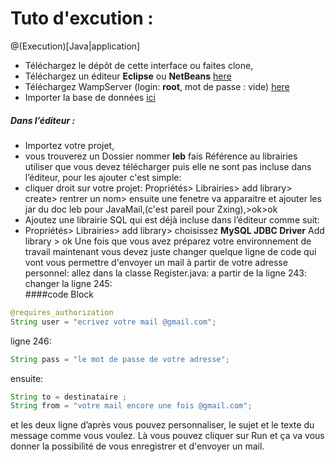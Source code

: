 # Tuto d'excution :
@(Execution)[Java|application]

- Téléchargez le dépôt de cette interface ou faites clone, 
- Téléchargez un éditeur  **Eclipse** ou **NetBeans** [here](https://www.clubic.com/telecharger-fiche429613-netbeans-1.html)
- Téléchargez WampServer (login: **root**, mot de passe :  vide) [here](http://www.wampserver.com/)
-  Importer la base de données [ici](https://github.com/institut-galilee/smart-waiting-line/blob/master/Interface/salon%20(1).sql)

##### **Dans l’éditeur** :
- Importez votre projet,
- vous trouverez un Dossier nommer **leb** fais Référence  au librairies utiliser que vous devez télécharger puis elle ne sont pas incluse dans l’éditeur, pour les ajouter c'est simple:
- cliquer droit sur votre projet: Propriétés> Librairies> add library> create> rentrer un nom> ensuite une fenetre va apparaitre et ajouter les jar du doc leb pour  JavaMail,(c'est pareil pour Zxing),>ok>ok
- Ajoutez une librairie SQL qui est déjà incluse dans l’éditeur comme suit:
- Propriétés> Librairies> add library> choisissez **MySQL JDBC Driver** Add library > ok
Une fois que vous avez préparez votre environnement de travail maintenant vous devez juste changer quelque ligne de code qui vont vous permettre d'envoyer un mail à partir de votre adresse personnel: 
allez dans la classe Register.java:
a partir de la ligne 243:
changer la ligne 245:  
####code Block
``` java
@requires_authorization
String user = "ecrivez votre mail @gmail.com";
```
ligne 246:
``` java
String pass = "le mot de passe de votre adresse";
```
ensuite:
``` java
String to = destinataire ;
String from = "votre mail encore une fois @gmail.com";
```
et les deux ligne d’après vous pouvez personnaliser, le sujet et le texte du message comme vous voulez.
Là vous pouvez cliquer sur Run et ça va vous donner la possibilité de vous enregistrer et d'envoyer un mail.
